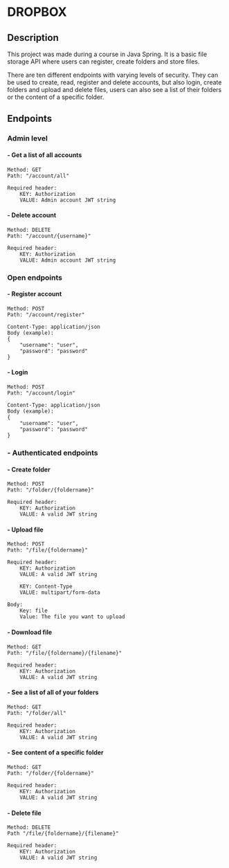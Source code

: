# DROPBOX

## Description
This project was made during a course in Java Spring. 
It is a basic file storage API where users can register, 
create folders and store files.

There are ten different endpoints with varying levels of security. 
They can be used to create, read, register and delete accounts, but also login, create folders and upload and delete files,
users can also see a list of their folders or the content of a specific folder.

## Endpoints

### Admin level 
    
#### - Get a list of all accounts
    Method: GET
    Path: "/account/all"

    Required header: 
        KEY: Authorization
        VALUE: Admin account JWT string

#### - Delete account
    Method: DELETE
    Path: "/account/{username}"

    Required header: 
        KEY: Authorization
        VALUE: Admin account JWT string

### Open endpoints

#### - Register account
    Method: POST
    Path: "/account/register"

    Content-Type: application/json
    Body (example):
    {
        "username": "user",
        "password": "password"
    }

#### - Login
    Method: POST
    Path: "/account/login"

    Content-Type: application/json
    Body (example):
    {
        "username": "user",
        "password": "password"
    }

### - Authenticated endpoints

#### - Create folder
    Method: POST
    Path: "/folder/{foldername}"

    Required header:
        KEY: Authorization 
        VALUE: A valid JWT string

#### - Upload file
    Method: POST
    Path: "/file/{foldername}"

    Required header:
        KEY: Authorization 
        VALUE: A valid JWT string

        KEY: Content-Type
        VALUE: multipart/form-data

    Body:
        Key: file
        Value: The file you want to upload

#### - Download file
    Method: GET
    Path: "/file/{foldername}/{filename}"

    Required header:
        KEY: Authorization 
        VALUE: A valid JWT string

#### - See a list of all of your folders
    Method: GET
    Path: "/folder/all"

    Required header:
        KEY: Authorization 
        VALUE: A valid JWT string

#### - See content of a specific folder
    Method: GET
    Path: "/folder/{foldername}"
    
    Required header:
        KEY: Authorization 
        VALUE: A valid JWT string

#### - Delete file
    Method: DELETE
    Path "/file/{foldername}/{filename}"

    Required header:
        KEY: Authorization 
        VALUE: A valid JWT string
